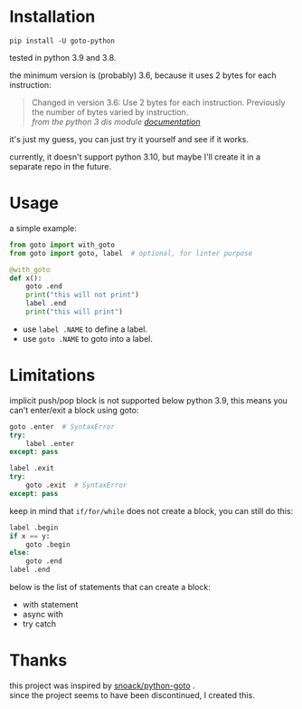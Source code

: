 # Installation
```
pip install -U goto-python
```
tested in python 3.9 and 3.8.

the minimum version is (probably) 3.6, because it uses 2 bytes for each instruction:
> Changed in version 3.6: Use 2 bytes for each instruction. Previously the number of bytes varied by instruction.\
> *from the python 3 dis module [documentation](https://docs.python.org/3/library/dis.html)*

it's just my guess, you can just try it yourself and see if it works.

currently, it doesn't support python 3.10, but maybe I'll create it in a separate repo in the future.
# Usage
a simple example:
```py
from goto import with_goto
from goto import goto, label  # optional, for linter purpose

@with_goto
def x():
    goto .end
    print("this will not print")
    label .end
    print("this will print")
```

- use `label .NAME` to define a label.
- use `goto .NAME` to goto into a label.

# Limitations
implicit push/pop block is not supported below python 3.9,
this means you can't enter/exit a block using goto:
```py
goto .enter  # SyntaxError
try:
    label .enter
except: pass
```
```py
label .exit
try:
    goto .exit  # SyntaxError
except: pass
```
keep in mind that `if/for/while` does not create a block, you can still do this:
```py
label .begin
if x == y:
    goto .begin
else:
    goto .end
label .end
```

below is the list of statements that can create a block:
- with statement
- async with
- try catch

# Thanks
this project was inspired by [snoack/python-goto](https://github.com/snoack/python-goto) .\
since the project seems to have been discontinued, I created this.
